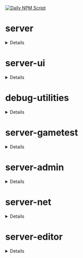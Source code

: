 [![Daily NPM Script](https://github.com/WavePlayz/minecraft-npms-auto/actions/workflows/fetch.yml/badge.svg)](https://github.com/WavePlayz/minecraft-npms-auto/actions/workflows/fetch.yml)
# server
<details>

stable
```
2.0.0
```

beta
```
2.1.0-beta.1.21.95-stable
```

preview
```
2.2.0-rc.1.21.110-preview.22
```

preview beta
```
2.3.0-beta.1.21.110-preview.22
```
</details>

# server-ui
<details>

stable
```
2.0.0
```

beta
```
2.1.0-beta.1.21.95-stable
```

preview
```
2.0.0-rc.1.21.100-preview.20
```

preview beta
```
2.1.0-beta.1.21.110-preview.22
```
</details>

# debug-utilities
<details>

stable
```
null
```

beta
```
1.0.0-beta.1.21.95-stable
```

preview
```
null
```

preview beta
```
1.0.0-beta.1.21.110-preview.22
```
</details>

# server-gametest
<details>

stable
```
0.1.0
```

beta
```
1.0.0-beta.1.21.95-stable
```

preview
```
0.1.0-rc.1.21.40-preview.20
```

preview beta
```
1.0.0-beta.1.21.110-preview.22
```
</details>

# server-admin
<details>

stable
```
1.0.0-beta.release.1.19.50
```

beta
```
1.0.0-beta.1.21.95-stable
```

preview
```
null
```

preview beta
```
1.0.0-beta.1.21.110-preview.22
```
</details>

# server-net
<details>

stable
```
1.0.0-beta.release.1.19.50
```

beta
```
1.0.0-beta.1.21.95-stable
```

preview
```
null
```

preview beta
```
1.0.0-beta.1.21.110-preview.22
```
</details>

# server-editor
<details>

stable
```
null
```

beta
```
0.1.0-beta.1.21.95-stable
```

preview
```
null
```

preview beta
```
0.1.0-beta.1.21.110-preview.22
```
</details>

